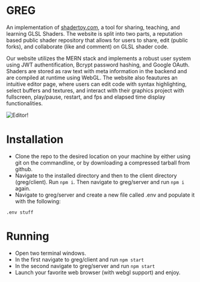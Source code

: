 # GREG

An implementation of [shadertoy.com](https://www.shadertoy.com/), a tool for sharing, teaching, and learning GLSL Shaders. The website is split into two parts, a reputation based public shader repository that allows for users to share, edit (public forks), and collaborate (like and comment) on GLSL shader code.

Our website utilizes the MERN stack and implements a robust user system using JWT authentification, Bcrypt password hashing, and Google OAuth. Shaders are stored as raw text with meta information in the backend and are compiled at runtime using WebGL. The website also feautures an intuitive editor page, where users can edit code with syntax highlighting, select buffers and textures, and interact with their graphics project with fullscreen, play/pause, restart, and fps and elapsed time display functionalities. 

![Editor!](https://github.com/edanchu/greg/blob/main/images/editor%20page.PNG)


# Installation

* Clone the repo to the desired location on your machine by either using git on the commandline, or by downloading a compressed tarball from github.
* Navigate to the installed directory and then to the client directory (greg/client). Run `npm i`. Then navigate to greg/server and run `npm i` again.
* Navigate to greg/server and create a new file called .env and populate it with the following:
```
.env stuff
```

# Running
* Open two terminal windows.
* In the first navigate to greg/client and run `npm start`
* In the second navigate to greg/server and run `npm start`
* Launch your favorite web browser (with webgl support) and enjoy.
